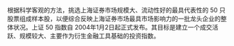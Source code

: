 根据科学客观的方法，挑选上海证券市场规模大、流动性好的最具代表性的 50 只股票组成样本股，以便综合反映上海证券市场最具市场影响力的一批龙头企业的整体状况。上证 50 指数自 2004年1月2日起正式发布。其目标是建立一个成交活跃、规模较大、主要作为衍生金融工具基础的投资指数。

